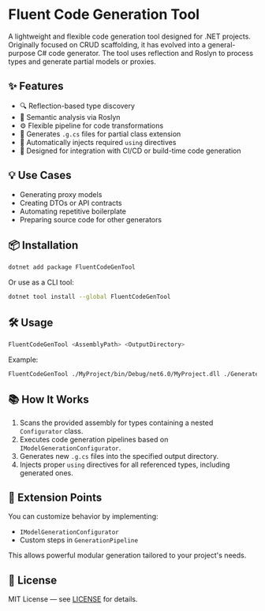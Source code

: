# Fluent Code Generation Tool

A lightweight and flexible code generation tool designed for .NET projects.
Originally focused on CRUD scaffolding, it has evolved into a general-purpose C# code generator.
The tool uses reflection and Roslyn to process types and generate partial models or proxies.

## ✨ Features

* 🔍 Reflection-based type discovery
* 🧠 Semantic analysis via Roslyn
* ⚙️ Flexible pipeline for code transformations
* 📁 Generates `.g.cs` files for partial class extension
* 🧼 Automatically injects required `using` directives
* 🚀 Designed for integration with CI/CD or build-time code generation

## 💡 Use Cases

* Generating proxy models
* Creating DTOs or API contracts
* Automating repetitive boilerplate
* Preparing source code for other generators

## 📦 Installation

```bash
dotnet add package FluentCodeGenTool
```

Or use as a CLI tool:

```bash
dotnet tool install --global FluentCodeGenTool
```

## 🛠️ Usage

```bash
FluentCodeGenTool <AssemblyPath> <OutputDirectory>
```

Example:

```bash
FluentCodeGenTool ./MyProject/bin/Debug/net6.0/MyProject.dll ./Generated
```

## 📚 How It Works

1. Scans the provided assembly for types containing a nested `Configurator` class.
2. Executes code generation pipelines based on `IModelGenerationConfigurator`.
3. Generates new `.g.cs` files into the specified output directory.
4. Injects proper `using` directives for all referenced types, including generated ones.

## 🧩 Extension Points

You can customize behavior by implementing:

* `IModelGenerationConfigurator`
* Custom steps in `GenerationPipeline`

This allows powerful modular generation tailored to your project's needs.

## 📄 License

MIT License — see [LICENSE](./LICENSE) for details.
